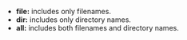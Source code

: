 - **file:** includes only filenames.
- **dir:** includes only directory names.
- **all:** includes both filenames and directory names.
